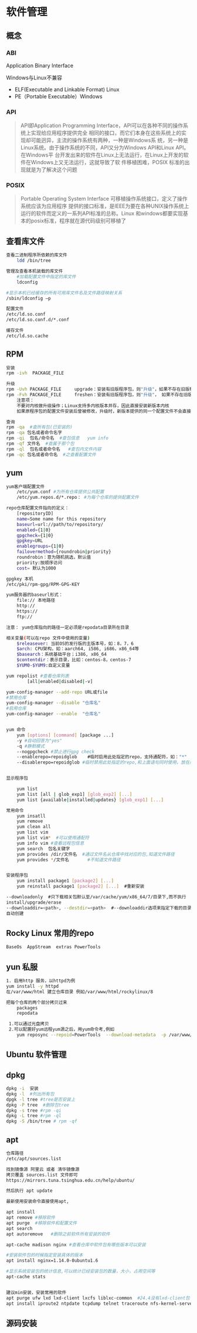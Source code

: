 # 软件管理


## 概念

### ABI
 Application Binary Interface

 Windows与Linux不兼容
 
 * ELF(Executable and Linkable Format) Linux
 * PE（Portable Executable）Windows 

### API
> API即Application Programming Interface，API可以在各种不同的操作系统上实现给应用程序提供完全
相同的接口，而它们本身在这些系统上的实现却可能迥异，主流的操作系统有两种，一种是Windows系
统，另一种是Linux系统。由于操作系统的不同，API又分为Windows API和Linux API。在Windows平
台开发出来的软件在Linux上无法运行，在Linux上开发的软件在Windows上又无法运行，这就导致了软
件移植困难，POSIX 标准的出现就是为了解决这个问题

### POSIX
> Portable Operating System Interface 可移植操作系统接口，定义了操作系统应该为应用程序
提供的接口标准，是IEEE为要在各种UNIX操作系统上运行的软件而定义的一系列API标准的总称。Linux
和windows都要实现基本的posix标准，程序就在源代码级别可移植了



## 查看库文件

```bash
查看二进制程序所依赖的库文件
    ldd /bin/tree

管理及查看本机装载的库文件
    #加载配置文件中指定的库文件
    ldconfig

#显示本机已经缓存的所有可用库文件名及文件路径映射关系
/sbin/ldconfig –p 

配置文件
/etc/ld.so.conf
/etc/ld.so.conf.d/*.conf

缓存文件
/etc/ld.so.cache

```

## RPM

```bash
安装
rpm -ivh  PACKAGE_FILE

升级
rpm -Uvh PACKAGE_FILE     upgrade：安装有旧版程序包，则"升级"，如果不存在旧版程序包，则"安装"
rpm -Fvh PACKAGE_FILE     freshen：安装有旧版程序包，则"升级"， 如果不存在旧版程序包，则不执行升级操作
    注意项：
    不要对内核做升级操作；Linux支持多内核版本并存，因此直接安装新版本内核
    如果原程序包的配置文件安装后曾被修改，升级时，新版本提供的同一个配置文件不会直接覆盖老版本的配置文件，而把新版本文件重命名(FILENAME.rpmnew）后保留

查询
rpm -qa  #查所有包(已安装的)
rpm -qa 包名或者命令名字 
rpm -qi  包名/命令名  #查包信息   yum info 
rpm -qf 文件名  #查属于那个包
rpm -ql  包名或者命令名   #查包内文件内容
rpm -qc 包名或者命令名  #之查看配置文件

```

## yum 

```bash
yum客户端配置文件
    /etc/yum.conf #为所有仓库提供公共配置
    /etc/yum.repos.d/*.repo： #为每个仓库的提供配置文件

repo仓库配置文件指向的定义：
    [repositoryID]
    name=Some name for this repository
    baseurl=url://path/to/repository/
    enabled={1|0}
    gpgcheck={1|0}
    gpgkey=URL
    enablegroups={1|0}
    failovermethod={roundrobin|priority}
    roundrobin：意为随机挑选，默认值
    priority:按顺序访问
    cost= 默认为1000

gpgkey 本机
/etc/pki/rpm-gpg/RPM-GPG-KEY

yum服务器的baseurl形式：
    file:// 本地路径
    http://
    https://
    ftp://

注意： yum仓库指向的路径一定必须是repodata目录所在目录

相关变量(可以在repo 文件中使用的变量)
    $releasever: 当前OS的发行版的主版本号，如：8，7，6
    $arch: CPU架构，如：aarch64, i586, i686，x86_64等
    $basearch：系统基础平台；i386, x86_64
    $contentdir：表示目录，比如：centos-8，centos-7
    $YUM0-$YUM9:自定义变量

yum repolist #查看仓库列表
        [all|enabled|disabled|-v]

yum-config-manager --add-repo URL或file 
#禁用仓库
yum-config-manager --disable "仓库名"
#启用仓库
yum-config-manager --enable  "仓库名"


yum 命令
    yum [options] [command] [package ...]
    -y #自动回答为"yes"
    -q #静默模式
    --nogpgcheck #禁止进行gpg check
    --enablerepo=repoidglob    #临时启用此处指定的repo，支持通配符，如："*"
    --disablerepo=repoidglob #临时禁用此处指定的repo,和上面语句同时使用，放在后面的生效


显示程序包

    yum list
    yum list [all | glob_exp1] [glob_exp2] [...]
    yum list {available|installed|updates} [glob_exp1] [...]

常用命令 
    yum insatll 
    yum remove
    yum clean all
    yum list vim 
    yum list vim*  #可以使用通配符
    yum info vim #查看远程包信息
    yum search  包名关键字
    yum provides /dir/文件名  #通过文件名从仓库中找对应的包,知道文件路径
    yum provides */文件名       #不知道文件路径


安装程序包
    yum install package1 [package2] [...]
    yum reinstall package1 [package2] [...]  #重新安装

--downloadonly  #只下载相关包默认至/var/cache/yum/x86_64/7/目录下,而不执行
install/upgrade/erase
--downloaddir=<path>, --destdir=<path>  #--downloaddir选项来指定下载的目录,如果不存在
自动创建
```

## Rocky Linux 常用的repo

```bash
BaseOs  AppStream  extras PowerTools
```

## yun 私服

```bash
1. 启用http 服务，以httpd为例
yum install -y httpd
在/var/www/html 建立仓库目录 例如/var/www/html/rockylinux/8

把每个仓库的两个部分拷贝过来 
    packages
    repodata

 1.可以通过光盘拷贝
 2.可以配置好yum远程yum源之后，用yum命令考,例如
    yum reposync --repoid=PowerTools  --download-metadata  -p /var/www/html/rockylinux/8
```


## Ubuntu 软件管理

## dpkg

```bash
dpkg -i  安装
dpkg -l  #列出所有包
dpgk -l tree #tree是否安装上
dpkg -P tree  #删除包tree
dpkg -s tree #rpm -qi
dpkg -L tree #rpm -ql
dpkg -S /bin/tree # rpm -qf
```


## apt

```bash
仓库路径
/etc/apt/sources.list

找到镜像源 阿里云 或者 清华镜像源
拷贝覆盖 sources.list 文件即可
https://mirrors.tuna.tsinghua.edu.cn/help/ubuntu/

然后执行 apt update

最新使用安装命令直接使用apt,

apt install
apt remove #移除软件
apt purge  #移除软件和配置文件
apt search 
apt autoremove   #删除之前软件所有安装的软件

apt-cache madison nginx #查看仓库中软件包有哪些版本可以安装

#安装软件包的时候指定安装具体的版本
apt install nginx=1.14.0-0ubuntu1.6 

#显示系统安装包的统计信息,可以统计已经安装包的数量，大小，占用空间等
apt-cache stats


建议min安装，安装常用的软件
apt purge ufw lxd lxd-client lxcfs liblxc-common  #24.4没有lxd-client包
apt install iproute2 ntpdate tcpdump telnet traceroute nfs-kernel-server nfs-common lrzsz tree openssl libssl-dev libpcre3 libpcre3-dev zlib1g-dev gcc openssh-server iotop unzip zip   -y

```


## 源码安装

```bash



```


